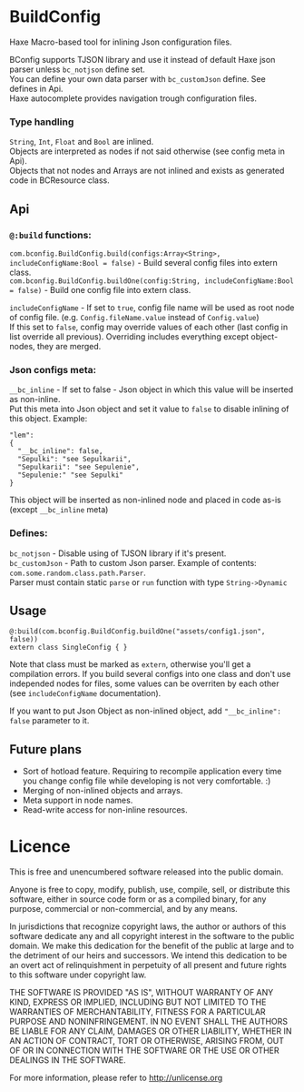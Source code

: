 # BuildConfig
Haxe Macro-based tool for inlining Json configuration files.

BConfig supports TJSON library and use it instead of default Haxe json parser unless `bc_notjson` define set.  
You can define your own data parser with `bc_customJson` define. See defines in Api.  
Haxe autocomplete provides navigation trough configuration files.

### Type handling
`String`, `Int`, `Float` and `Bool` are inlined.  
Objects are interpreted as nodes if not said otherwise (see config meta in Api).  
Objects that not nodes and Arrays are not inlined and exists as generated code in BCResource class.  

## Api
### `@:build` functions:
`com.bconfig.BuildConfig.build(configs:Array<String>, includeConfigName:Bool = false)` - Build several config files into extern class.  
`com.bconfig.BuildConfig.buildOne(config:String, includeConfigName:Bool = false)` - Build one config file into extern class.

`includeConfigName` - If set to `true`, config file name will be used as root node of config file. (e.g. `Config.fileName.value` instead of `Config.value`)  
If this set to `false`, config may override values of each other (last config in list override all previous). Overriding includes everything except object-nodes, they are merged.

### Json configs meta:
`__bc_inline` - If set to false - Json object in which this value will be inserted as non-inline.  
Put this meta into Json object and set it value to `false` to disable inlining of this object. Example:  
```
"lem":
{
  "__bc_inline": false,
  "Sepulki": "see Sepulkarii",
  "Sepulkarii": "see Sepulenie",
  "Sepulenie:" "see Sepulki"
}
```  
This object will be inserted as non-inlined node and placed in code as-is (except `__bc_inline` meta)

### Defines:
`bc_notjson` - Disable using of TJSON library if it's present.  
`bc_customJson` - Path to custom Json parser. Example of contents: `com.some.random.class.path.Parser`.  
Parser must contain static `parse` or `run` function with type `String->Dynamic`

## Usage
```
@:build(com.bconfig.BuildConfig.buildOne("assets/config1.json", false))
extern class SingleConfig { }
```
Note that class must be marked as `extern`, otherwise you'll get a compilation errors.
If you build several configs into one class and don't use independed nodes for files, some values can be overriten by each other (see `includeConfigName` documentation).

If you want to put Json Object as non-inlined object, add `"__bc_inline": false` parameter to it.

## Future plans
* Sort of hotload feature. Requiring to recompile application every time you change config file while developing is not very comfortable. :)
* Merging of non-inlined objects and arrays.
* Meta support in node names.
* Read-write access for non-inline resources.

# Licence
This is free and unencumbered software released into the public domain.

Anyone is free to copy, modify, publish, use, compile, sell, or
distribute this software, either in source code form or as a compiled
binary, for any purpose, commercial or non-commercial, and by any
means.

In jurisdictions that recognize copyright laws, the author or authors
of this software dedicate any and all copyright interest in the
software to the public domain. We make this dedication for the benefit
of the public at large and to the detriment of our heirs and
successors. We intend this dedication to be an overt act of
relinquishment in perpetuity of all present and future rights to this
software under copyright law.

THE SOFTWARE IS PROVIDED "AS IS", WITHOUT WARRANTY OF ANY KIND,
EXPRESS OR IMPLIED, INCLUDING BUT NOT LIMITED TO THE WARRANTIES OF
MERCHANTABILITY, FITNESS FOR A PARTICULAR PURPOSE AND NONINFRINGEMENT.
IN NO EVENT SHALL THE AUTHORS BE LIABLE FOR ANY CLAIM, DAMAGES OR
OTHER LIABILITY, WHETHER IN AN ACTION OF CONTRACT, TORT OR OTHERWISE,
ARISING FROM, OUT OF OR IN CONNECTION WITH THE SOFTWARE OR THE USE OR
OTHER DEALINGS IN THE SOFTWARE.

For more information, please refer to <http://unlicense.org>

